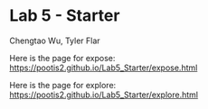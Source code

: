 # Lab 5 - Starter
Chengtao Wu, Tyler Flar

Here is the page for expose: https://pootis2.github.io/Lab5_Starter/expose.html

Here is the page for explore: https://pootis2.github.io/Lab5_Starter/explore.html
